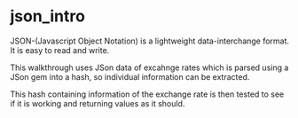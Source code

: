 # json_intro

JSON-(Javascript Object Notation) is a lightweight data-interchange format. It is easy to read and write.

This walkthrough uses JSon data of excahnge rates which is parsed using a JSon gem into a hash, so individual information can be extracted.

This hash containing information of the exchange rate is then tested to see if it is working and returning values as it should.

